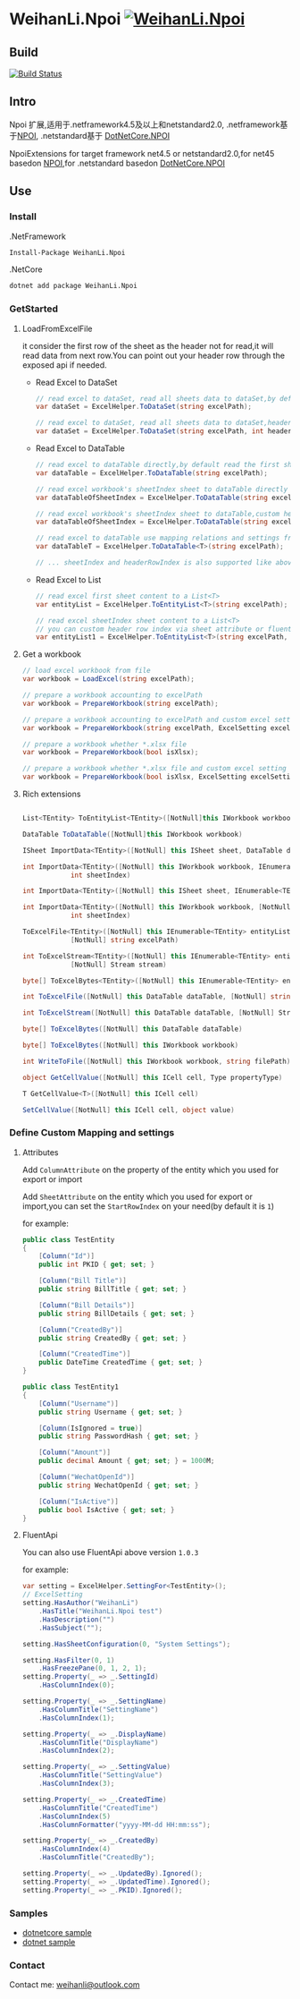 # WeihanLi.Npoi [![WeihanLi.Npoi](https://img.shields.io/nuget/v/WeihanLi.Npoi.svg)](https://www.nuget.org/packages/WeihanLi.Npoi/)

## Build

[![Build Status](https://travis-ci.org/WeihanLi/WeihanLi.Npoi.svg?branch=master)](https://travis-ci.org/WeihanLi/WeihanLi.Npoi)

## Intro

Npoi 扩展,适用于.netframework4.5及以上和netstandard2.0, .netframework基于[NPOI](https://www.nuget.org/packages/NPOI/), .netstandard基于 [DotNetCore.NPOI](https://www.nuget.org/packages/DotNetCore.NPOI/)

NpoiExtensions for target framework net4.5 or netstandard2.0,for net45 basedon [NPOI](https://www.nuget.org/packages/NPOI/),for .netstandard basedon [DotNetCore.NPOI](https://www.nuget.org/packages/DotNetCore.NPOI/)

## Use

### Install

.NetFramework

``` bash
Install-Package WeihanLi.Npoi
```

.NetCore

``` bash
dotnet add package WeihanLi.Npoi
```

### GetStarted

1. LoadFromExcelFile

    it consider the first row of the sheet as the header not for read,it will read data from next row.You can point out your header row through the exposed api if needed.

    - Read Excel to DataSet

        ``` csharp
        // read excel to dataSet, read all sheets data to dataSet,by default it will read from the headerRowIndex(0) + 1
        var dataSet = ExcelHelper.ToDataSet(string excelPath);

        // read excel to dataSet, read all sheets data to dataSet,headerRowIndex is not for read,read from headerRowIndex+1
        var dataSet = ExcelHelper.ToDataSet(string excelPath, int headerRowIndex);
        ```

    - Read Excel to DataTable

        ``` csharp
        // read excel to dataTable directly,by default read the first sheet content
        var dataTable = ExcelHelper.ToDataTable(string excelPath);

        // read excel workbook's sheetIndex sheet to dataTable directly
        var dataTableOfSheetIndex = ExcelHelper.ToDataTable(string excelPath, int sheetIndex);

        // read excel workbook's sheetIndex sheet to dataTable,custom headerRowIndex
        var dataTableOfSheetIndex = ExcelHelper.ToDataTable(string excelPath, int sheetIndex, int headerRowIndex);

        // read excel to dataTable use mapping relations and settings from typeof(T),by default read the first sheet content
        var dataTableT = ExcelHelper.ToDataTable<T>(string excelPath);

        // ... sheetIndex and headerRowIndex is also supported like above
        ```

    - Read Excel to List

        ``` csharp
        // read excel first sheet content to a List<T>
        var entityList = ExcelHelper.ToEntityList<T>(string excelPath);

        // read excel sheetIndex sheet content to a List<T>
        // you can custom header row index via sheet attribute or fluent api HasSheet
        var entityList1 = ExcelHelper.ToEntityList<T>(string excelPath, int sheetIndex);
        ```

1. Get a workbook

    ``` csharp
    // load excel workbook from file
    var workbook = LoadExcel(string excelPath);

    // prepare a workbook accounting to excelPath
    var workbook = PrepareWorkbook(string excelPath);

    // prepare a workbook accounting to excelPath and custom excel settings
    var workbook = PrepareWorkbook(string excelPath, ExcelSetting excelSetting);

    // prepare a workbook whether *.xlsx file
    var workbook = PrepareWorkbook(bool isXlsx);

    // prepare a workbook whether *.xlsx file and custom excel setting
    var workbook = PrepareWorkbook(bool isXlsx, ExcelSetting excelSetting);
    ```

1. Rich extensions

    ``` csharp

    List<TEntity> ToEntityList<TEntity>([NotNull]this IWorkbook workbook)

    DataTable ToDataTable([NotNull]this IWorkbook workbook)

    ISheet ImportData<TEntity>([NotNull] this ISheet sheet, DataTable dataTable)

    int ImportData<TEntity>([NotNull] this IWorkbook workbook, IEnumerable<TEntity> list,
                int sheetIndex)

    int ImportData<TEntity>([NotNull] this ISheet sheet, IEnumerable<TEntity> list)

    int ImportData<TEntity>([NotNull] this IWorkbook workbook, [NotNull] DataTable dataTable,
                int sheetIndex)

    ToExcelFile<TEntity>([NotNull] this IEnumerable<TEntity> entityList,
                [NotNull] string excelPath)

    int ToExcelStream<TEntity>([NotNull] this IEnumerable<TEntity> entityList,
                [NotNull] Stream stream)

    byte[] ToExcelBytes<TEntity>([NotNull] this IEnumerable<TEntity> entityList)

    int ToExcelFile([NotNull] this DataTable dataTable, [NotNull] string excelPath)

    int ToExcelStream([NotNull] this DataTable dataTable, [NotNull] Stream stream)

    byte[] ToExcelBytes([NotNull] this DataTable dataTable)

    byte[] ToExcelBytes([NotNull] this IWorkbook workbook)

    int WriteToFile([NotNull] this IWorkbook workbook, string filePath)

    object GetCellValue([NotNull] this ICell cell, Type propertyType)

    T GetCellValue<T>([NotNull] this ICell cell)

    SetCellValue([NotNull] this ICell cell, object value)

    ```

### Define Custom Mapping and settings

1. Attributes

    Add `ColumnAttribute` on the property of the entity which you used for export or import

    Add `SheetAttribute` on the entity which you used for export or import,you can set the `StartRowIndex` on your need(by default it is `1`)

    for example:

    ``` csharp
    public class TestEntity
    {
        [Column("Id")]
        public int PKID { get; set; }

        [Column("Bill Title")]
        public string BillTitle { get; set; }

        [Column("Bill Details")]
        public string BillDetails { get; set; }

        [Column("CreatedBy")]
        public string CreatedBy { get; set; }

        [Column("CreatedTime")]
        public DateTime CreatedTime { get; set; }
    }

    public class TestEntity1
    {
        [Column("Username")]
        public string Username { get; set; }

        [Column(IsIgnored = true)]
        public string PasswordHash { get; set; }

        [Column("Amount")]
        public decimal Amount { get; set; } = 1000M;

        [Column("WechatOpenId")]
        public string WechatOpenId { get; set; }

        [Column("IsActive")]
        public bool IsActive { get; set; }
    }
    ```

1. FluentApi

    You can also use FluentApi above version `1.0.3`

    for example:

    ``` csharp
    var setting = ExcelHelper.SettingFor<TestEntity>();
    // ExcelSetting
    setting.HasAuthor("WeihanLi")
        .HasTitle("WeihanLi.Npoi test")
        .HasDescription("")
        .HasSubject("");

    setting.HasSheetConfiguration(0, "System Settings");

    setting.HasFilter(0, 1)
        .HasFreezePane(0, 1, 2, 1);
    setting.Property(_ => _.SettingId)
        .HasColumnIndex(0);

    setting.Property(_ => _.SettingName)
        .HasColumnTitle("SettingName")
        .HasColumnIndex(1);

    setting.Property(_ => _.DisplayName)
        .HasColumnTitle("DisplayName")
        .HasColumnIndex(2);

    setting.Property(_ => _.SettingValue)
        .HasColumnTitle("SettingValue")
        .HasColumnIndex(3);

    setting.Property(_ => _.CreatedTime)
        .HasColumnTitle("CreatedTime")
        .HasColumnIndex(5)
        .HasColumnFormatter("yyyy-MM-dd HH:mm:ss");

    setting.Property(_ => _.CreatedBy)
        .HasColumnIndex(4)
        .HasColumnTitle("CreatedBy");

    setting.Property(_ => _.UpdatedBy).Ignored();
    setting.Property(_ => _.UpdatedTime).Ignored();
    setting.Property(_ => _.PKID).Ignored();
    ```

### Samples

- [dotnetcore sample](https://github.com/WeihanLi/WeihanLi.Npoi/blob/dev/samples/DotNetCoreSample/Program.cs)
- [dotnet sample](https://github.com/WeihanLi/WeihanLi.Npoi/blob/dev/samples/DotNetSample/Program.cs)

### Contact

Contact me: weihanli@outlook.com